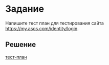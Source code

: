 # Задание
Напишите тест план для тестирования сайта https://my.asos.com/identity/login.
## Решение
[тест-план](https://github.com/reshikoveqa/test-tasks/blob/main/test-plans/Test-plan-asos.pdf)
